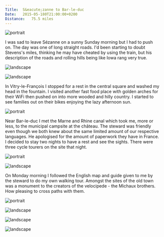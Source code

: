 ```yaml
---
Title:	S&eacute;zanne to Bar-le-duc
Date:	2015-05-180T21:00:00+0200
Distance:	75.5 miles
---
```


![portrait](https://farm6.staticflickr.com/5343/17737095136_92924354b2.jpg "S&eacute;zanne")

I was sad to leave S&eacute;zanne on a sunny Sunday morning but I had to push on. The day was one of long straight roads. I'd been starting to doubt Stevens's miles, thinking he may have cheated by using the train, but his description of the roads and rolling hills being like Iowa rang very true.

![landscape](https://farm9.staticflickr.com/8805/17748543276_82373a2753.jpg "France looking a bit like Iowa")

![landscape](https://farm1.staticflickr.com/288/19263995878_f3343226b4.jpg "Vitry-le-Fran&ccedil;ois")

In Vitry-le-Fran&ccedil;ois I stopped for a rest in the central square and washed my head in the fountain. I visited another fast food place with golden arches for their WiFi then pushed on into more wooded and hilly country. I started to see families out on their bikes enjoying the lazy afternoon sun.

![portrait](https://farm6.staticflickr.com/5344/17809676882_b42ff290e8.jpg "Behold my power, puny human")

Near Bar-le-duc I met the Marne and Rhine canal which took me, more or less, to the municipal campsite at the ch&acirc;teau. The steward was friendly even though we both knew about the same limited amount of our respective languages. He apologised for the amount of paperwork they have in France. I decided to stay two nights to have a rest and see the sights. There were three cycle tourers on the site that night.

![portrait](https://farm8.staticflickr.com/7763/17786185276_86ea39b9f0.jpg "Marne and Rhine canal")

![landscape](https://farm8.staticflickr.com/7703/17864668740_964100a6c2.jpg "Camping at Bar-le-duc")

On Monday morning I followed the English map and guide given to me by the steward to do my own walking tour. Amongst the sites of the old town was a monument to the creators of the velocipede - the Michaux brothers. How pleasing to cross paths with them.

![portrait](https://farm9.staticflickr.com/8798/18033577281_e6c8ffbd1b.jpg "Monument to the creators of the velocipede in Bar-le-duc")

![landscape](https://farm4.staticflickr.com/3873/19455858091_026612c731.jpg "Bar-le-duc upper town")

![landscape](https://farm6.staticflickr.com/5449/17846517819_2826585cf0.jpg "A wall in Bar-le-duc")

![landscape](https://farm4.staticflickr.com/3692/19264042798_7fdd57c537.jpg "Colourful flower pots in Bar-le-duc")
